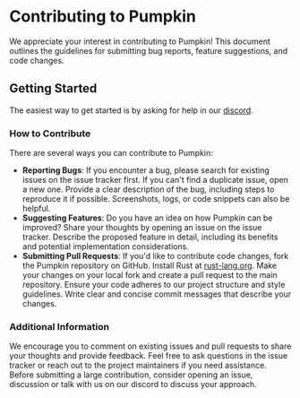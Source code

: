 # Contributing to Pumpkin

We appreciate your interest in contributing to Pumpkin! This document outlines the guidelines for submitting bug reports, feature suggestions, and code changes.

## Getting Started

The easiest way to get started is by asking for help in our [discord](https://discord.gg/wT8XjrjKkf).

### How to Contribute

There are several ways you can contribute to Pumpkin:

- **Reporting Bugs**:
  If you encounter a bug, please search for existing issues on the issue tracker first.
  If you can't find a duplicate issue, open a new one.
  Provide a clear description of the bug, including steps to reproduce it if possible.
  Screenshots, logs, or code snippets can also be helpful.
- **Suggesting Features**:
  Do you have an idea on how Pumpkin can be improved? Share your thoughts by opening an issue on the issue tracker.
  Describe the proposed feature in detail, including its benefits and potential implementation considerations.
- **Submitting Pull Requests**:
  If you'd like to contribute code changes, fork the Pumpkin repository on GitHub.
  Install Rust at [rust-lang.org](https://www.rust-lang.org/).
  Make your changes on your local fork and create a pull request to the main repository.
  Ensure your code adheres to our project structure and style guidelines.
  Write clear and concise commit messages that describe your changes.

### Additional Information

We encourage you to comment on existing issues and pull requests to share your thoughts and provide feedback.
Feel free to ask questions in the issue tracker or reach out to the project maintainers if you need assistance.
Before submitting a large contribution, consider opening an issue, discussion or talk with us on our discord to discuss your approach.
